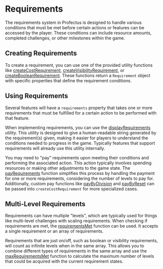 # Requirements

The requirements system in Profectus is designed to handle various conditions that must be met before certain actions or features can be accessed by the player. These conditions can include resource amounts, completed challenges, or other milestones within the game.

## Creating Requirements

To create a requirement, you can use one of the provided utility functions like [createCostRequirement](/api/modules/game/requirements#createcostrequirement), [createVisibilityRequirement](/api/modules/game/requirements#createvisibilityrequirement), or [createBooleanRequirement](/api/modules/game/requirements#createbooleanrequirement). These functions return a `Requirement` object with specific properties that define the requirement conditions.

## Using Requirements

Several features will have a `requirements` property that takes one or more requirements that must be fulfilled for a certain action to be performed with that feature.

When implementing requirements, you can use the [displayRequirements](/api/modules/game/requirements#displayrequirements) utility. This utility is designed to give a human-readable string generated by the requirement(s) given, making it easier for players to understand the conditions needed to progress in the game. Typically features that support requirements will already use this utility internally.

You may need to "pay" requirements upon meeting their conditions and performing the associated action. This action typically involves spending resources or making other adjustments to the game state. The [payRequirements](/api/modules/game/requirements#payrequirements) function simplifies this process by handling the payment for one or more requirements, considering the number of levels to pay for. Additionally, custom pay functions like [payByDivision](/api/modules/game/requirements#paybydivision) and [payByReset](/api/modules/game/requirements#paybyreset) can be passed into `createCostRequirement` for more specialized cases.

## Multi-Level Requirements

Requirements can have multiple "levels", which are typically used for things like multi-level challenges with scaling requirements. When checking if requirements are met, the [requirementsMet](/api/modules/game/requirements#requirementsmet) function can be used. It accepts a single requirement or an array of requirements.

Requirements that are just on/off, such as boolean or visibility requirements, will count as infinite levels when in the same array. This allows you to combine different types of requirements in the same array and use the [maxRequirementsMet](/api/modules/game/requirements#maxrequirementsmet) function to calculate the maximum number of levels that could be acquired with the current requirement states.
